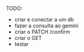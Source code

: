 TODO:
- criar e conectar a um db
- fazer a consulta ao gemini
- criar o PATCH /confirm
- criar o GET
- testar